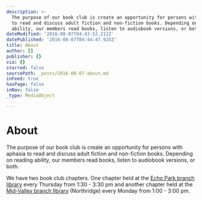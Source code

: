 ```yaml
---
description: >-
  The purpose of our book club is create an opportunity for persons with aphasia
  to read and discuss adult fiction and non-fiction books. Depending on reading
  ability, our members read books, listen to audiobook versions, or both. 
dateModified: '2016-08-07T04:43:52.212Z'
datePublished: '2016-08-07T04:44:47.925Z'
title: About
author: []
publisher: {}
via: {}
starred: false
sourcePath: _posts/2016-08-07-about.md
inFeed: true
hasPage: false
inNav: false
_type: MediaObject

---
```

# About

The purpose of our book club is create an opportunity for persons with aphasia to read and discuss adult fiction and non-fiction books. Depending on reading ability, our members read books, listen to audiobook versions, or both. 

We have two book club chapters. One chapter held at the [Echo Park branch library][0] every Thursday from 1:30 - 3:30 pm and another chapter held at the [Mid-Valley branch library][1] (Northridge) every Monday from 1:00 - 3:00 pm.

[0]: https://www.lapl.org/whats-on/events/aphasia-book-club-echo-park
[1]: https://www.lapl.org/whats-on/events/aphasia-book-club-mid-valley